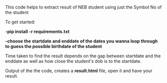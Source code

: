 This code helps to extract result of NEB student using just the Symbol No of the student

To get started:

**-pip install -r requirements.txt**

**-choose the startdate and enddate of the dates you wanna loop through to guess the possible birthdate of the student**

Time taken to find the result depends on the gap between startdate and the enddate
as well as how close the student's dob is to the startdate.

Output of the the code, creates a **result.html** file, open it and have your result.
